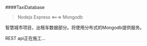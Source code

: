 ####TaxiDatabase

> Nodejs Express <===> Mongodb

智慧城市项目，出租车数据部分。将使用分布式的Mongodb提供服务。

REST api正在施工...
